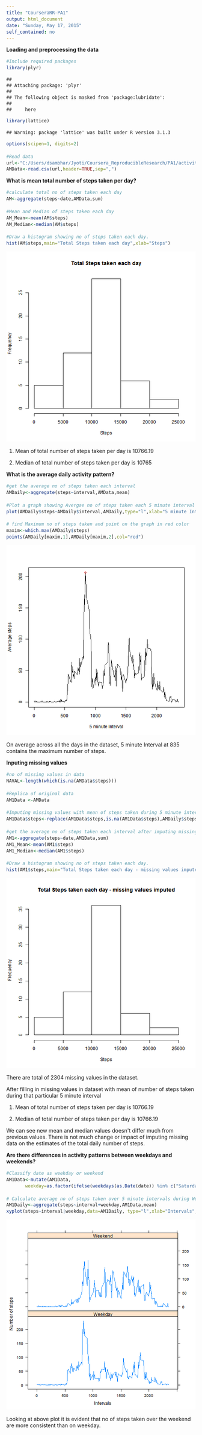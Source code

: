 ```yaml
---
title: "CourseraRR-PA1"
output: html_document
date: "Sunday, May 17, 2015"
self_contained: no
---
```


**Loading and preprocessing the data**


```r
#Include required packages
library(plyr)
```

```
## 
## Attaching package: 'plyr'
## 
## The following object is masked from 'package:lubridate':
## 
##     here
```

```r
library(lattice)
```

```
## Warning: package 'lattice' was built under R version 3.1.3
```

```r
options(scipen=1, digits=2)

#Read data
url<-"C:/Users/dsambhar/Jyoti/Coursera_ReproducibleResearch/PA1/activity.csv"
AMData<-read.csv(url,header=TRUE,sep=",")
```

**What is mean total number of steps taken per day?**

```r
#calculate total no of steps taken each day
AM<-aggregate(steps~date,AMData,sum)

#Mean and Median of steps taken each day
AM_Mean<-mean(AM$steps)
AM_Median<-median(AM$steps)

#Draw a histogram showing no of steps taken each day.
hist(AM$steps,main="Total Steps taken each day",xlab="Steps")
```

![plot of chunk Test0](figure/Test0-1.png) 

1) Mean of total number of steps taken per day is 10766.19

2) Median of total number of steps taken per day is 10765

**What is the average daily activity pattern?**


```r
#get the average no of steps taken each interval
AMDaily<-aggregate(steps~interval,AMData,mean)

#Plot a graph showing Avergae no of steps taken each 5 minute interval
plot(AMDaily$steps~AMDaily$interval,AMDaily,type="l",xlab="5 minute Interval", ylab="Average steps")

# find Maximum no of steps taken and point on the graph in red color
maxim<-which.max(AMDaily$steps)
points(AMDaily[maxim,1],AMDaily[maxim,2],col="red")
```

![plot of chunk Test1](figure/Test1-1.png) 

On average across all the days in the dataset, 5 minute Interval at 835 contains the maximum number of steps.

**Inputing missing values**

```r
#no of missing values in data
NAVAL<-length(which(is.na(AMData$steps)))

#Replica of original data
AM1Data <-AMData

#Imputing missing values with mean of steps taken during 5 minute interval.
AM1Data$steps<-replace(AM1Data$steps,is.na(AM1Data$steps),AMDaily$steps)

#get the average no of steps taken each interval after imputing missing values
AM1<-aggregate(steps~date,AM1Data,sum)
AM1_Mean<-mean(AM1$steps)
AM1_Median<-median(AM1$steps)

#Draw a histogram showing no of steps taken each day.
hist(AM1$steps,main="Total Steps taken each day - missing values imputed",xlab="Steps")
```

![plot of chunk unnamed-chunk-2](figure/unnamed-chunk-2-1.png) 

There are total of 2304 missing values in the dataset.

After filling in missing values in dataset with mean of number of steps taken during that particular 5 minute interval

1) Mean of total number of steps taken per day is 10766.19

2) Median of total number of steps taken per day is 10766.19

We can see new mean and median values doesn't differ much from previous values. There is not much change or impact of imputing missing data on the estimates of the total daily number of steps.

**Are there differences in activity patterns between weekdays and weekends?**


```r
#Classify date as weekday or weekend
AM1Data<-mutate(AM1Data, 
       weekday=as.factor(ifelse(weekdays(as.Date(date)) %in% c("Saturday","Sunday"), "Weekend", "Weekday")))

# Calculate average no of steps taken over 5 minute intervals during Weekday and Weekend and plot graph
AM1Daily<-aggregate(steps~interval+weekday,AM1Data,mean)
xyplot(steps~interval|weekday,data=AM1Daily, type="l",xlab="Intervals",ylab="Number of steps",layout=c(1,2))
```

![plot of chunk unnamed-chunk-3](figure/unnamed-chunk-3-1.png) 

Looking at above plot it is evident that no of steps taken over the weekend are more consistent than on weekday.
